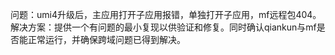 问题：umi4升级后，主应用打开子应用报错，单独打开子应用，mf远程包404。
解决方案：提供一个有问题的最小复现以供验证和修复。同时确认qiankun与mf是否能正常运行，并确保跨域问题已得到解决。
